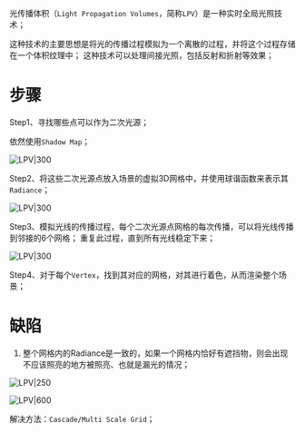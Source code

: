 光传播体积（`Light Propagation Volumes`，简称`LPV`）是一种实时全局光照技术；

这种技术的主要思想是将光的传播过程模拟为一个离散的过程，并将这个过程存储在一个体积纹理中；
这种技术可以处理间接光照，包括反射和折射等效果；
# 步骤

Step1、寻找哪些点可以作为二次光源；

依然使用`Shadow Map`；

![LPV|300](https://pic-1315225359.cos.ap-shanghai.myqcloud.com/20230910190639.png)


Step2、将这些二次光源点放入场景的虚拟3D网格中，并使用球谐函数来表示其`Radiance`；

![LPV|300](https://pic-1315225359.cos.ap-shanghai.myqcloud.com/20230910192238.png)

Step3、模拟光线的传播过程，每个二次光源点网格的每次传播，可以将光线传播到邻接的6个网格；
重复此过程，直到所有光线稳定下来；

![LPV|300](https://pic-1315225359.cos.ap-shanghai.myqcloud.com/20230910192415.png)

Step4、对于每个`Vertex`，找到其对应的网格，对其进行着色，从而渲染整个场景；

# 缺陷

1. 整个网格内的Radiance是一致的，如果一个网格内恰好有遮挡物，则会出现不应该照亮的地方被照亮、也就是漏光的情况；

![LPV|250](https://pic-1315225359.cos.ap-shanghai.myqcloud.com/20230910192937.png)

![LPV|600](https://pic-1315225359.cos.ap-shanghai.myqcloud.com/20230910193009.png)

解决方法：`Cascade/Multi Scale Grid`；